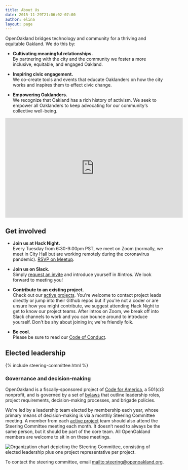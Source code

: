 ```yaml
---
title: About Us
date: 2015-11-29T21:06:02-07:00
author: elina
layout: page
---
```



OpenOakland bridges technology and community for a thriving and equitable Oakland. We do this by:

- **Cultivating meaningful relationships.**  
    By partnering with the city and the community we foster a more inclusive, equitable, and engaged Oakland.

- **Inspiring civic engagement.**  
    We co-create tools and events that educate Oaklanders on how the city works and inspires them to effect civic change.

- **Empowering Oaklanders.**  
    We recognize that Oakland has a rich history of activism. We seek to empower all Oaklanders to keep advocating for our community‘s collective well-being.

 <div class="iframe-container">
  <iframe width="560" height="315" src="https://www.youtube.com/embed/mYzMl_HnEZU" frameborder="0" allow="accelerometer; autoplay; encrypted-media; gyroscope; picture-in-picture" allowfullscreen></iframe>
</div>

## Get involved

- **Join us at Hack Night.**  
    Every Tuesday from 6:30-9:00pm PST, we meet on Zoom (normally, we meet in City Hall but are working remotely during the coronavirus pandemic). [RSVP on Meetup](https://www.meetup.com/OpenOakland/).

- **Join us on Slack.**  
    Simply [request an invite](http://slack.openoakland.org/) and introduce yourself in #intros. We look forward to meeting you!

- **Contribute to an existing project.**  
    Check out our [active projects](/projects/). You're welcome to contact project leads directly or jump into their Github repos but if you're not a coder or are unsure how you might contribute, we suggest attending Hack Night to get to know our project teams. After intros on Zoom, we break off into Slack channels to work and you can bounce around to introduce yourself. Don't be shy about joining in; we're friendly folk.

- **Be cool.**  
    Please be sure to read our [Code of Conduct](/code-of-conduct/).


## Elected leadership
{% include steering-committee.html %}

### Governance and decision-making

OpenOakland is a fiscally-sponsored project of [Code for America](codeforamerica.org/), a 501(c)3 nonprofit, and is governed by a set of [bylaws](https://docs.google.com/document/d/1QR-fr1WnmXkZoVNmWnZ9drzfmaZoPkodEOx-PkExt94/) that outline leadership roles, project requirements, decision-making processes, and brigade policies.

We're led by a leadership team elected by membership each year, whose primary means of decision-making is via a monthly Steering Committee meeting. A member from each [active project](/projects/) team should also attend the Steering Committee meeting each month. It doesn’t need to always be the same person, but it should be part of the core team. All OpenOakland members are welcome to sit in on these meetings.

![Organization chart depicting the Steering Committee, consisting of elected leadership plus one project representative per project.](https://openoakland.org/assets/images/OpenOakland-governance.png)

To contact the steering committee, email [mailto:steering@openoakland.org](steering@openoakland.org).

